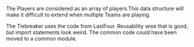 
The Players are considered as an array of players.This data structure will make it difficult to extend when multiple Teams are playing.

The Tiebreaker uses the code from LastFour. Reusability wise that is good, but import statements look weird. The common code could have been moved to a common module.
